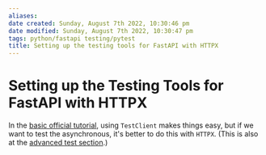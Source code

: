 ```yaml
---
aliases: 
date created: Sunday, August 7th 2022, 10:30:46 pm
date modified: Sunday, August 7th 2022, 10:30:47 pm
tags: python/fastapi testing/pytest 
title: Setting up the testing tools for FastAPI with HTTPX
---
```


# Setting up the Testing Tools for FastAPI with HTTPX

In the [basic official tutorial](https://fastapi.tiangolo.com/tutorial/testing/), using `TestClient` makes things easy, but if we want to test the asynchronous, it's better to do this with `HTTPX`. (This is also at the [advanced test section](https://fastapi.tiangolo.com/advanced/async-tests/).)


